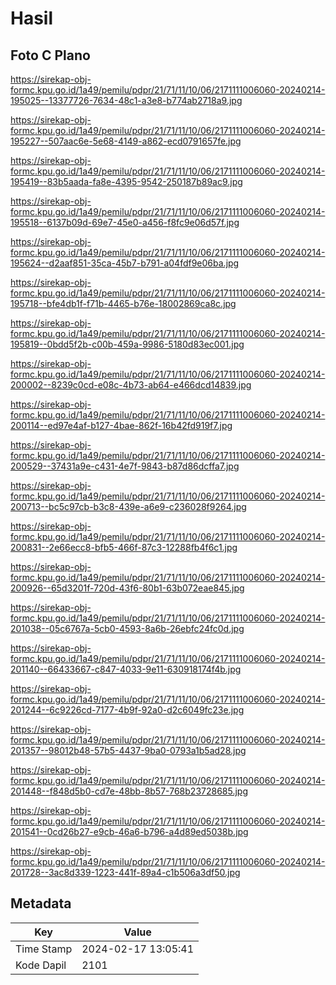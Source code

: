 # Hasil

## Foto C Plano

https://sirekap-obj-formc.kpu.go.id/1a49/pemilu/pdpr/21/71/11/10/06/2171111006060-20240214-195025--13377726-7634-48c1-a3e8-b774ab2718a9.jpg

https://sirekap-obj-formc.kpu.go.id/1a49/pemilu/pdpr/21/71/11/10/06/2171111006060-20240214-195227--507aac6e-5e68-4149-a862-ecd0791657fe.jpg

https://sirekap-obj-formc.kpu.go.id/1a49/pemilu/pdpr/21/71/11/10/06/2171111006060-20240214-195419--83b5aada-fa8e-4395-9542-250187b89ac9.jpg

https://sirekap-obj-formc.kpu.go.id/1a49/pemilu/pdpr/21/71/11/10/06/2171111006060-20240214-195518--6137b09d-69e7-45e0-a456-f8fc9e06d57f.jpg

https://sirekap-obj-formc.kpu.go.id/1a49/pemilu/pdpr/21/71/11/10/06/2171111006060-20240214-195624--d2aaf851-35ca-45b7-b791-a04fdf9e06ba.jpg

https://sirekap-obj-formc.kpu.go.id/1a49/pemilu/pdpr/21/71/11/10/06/2171111006060-20240214-195718--bfe4db1f-f71b-4465-b76e-18002869ca8c.jpg

https://sirekap-obj-formc.kpu.go.id/1a49/pemilu/pdpr/21/71/11/10/06/2171111006060-20240214-195819--0bdd5f2b-c00b-459a-9986-5180d83ec001.jpg

https://sirekap-obj-formc.kpu.go.id/1a49/pemilu/pdpr/21/71/11/10/06/2171111006060-20240214-200002--8239c0cd-e08c-4b73-ab64-e466dcd14839.jpg

https://sirekap-obj-formc.kpu.go.id/1a49/pemilu/pdpr/21/71/11/10/06/2171111006060-20240214-200114--ed97e4af-b127-4bae-862f-16b42fd919f7.jpg

https://sirekap-obj-formc.kpu.go.id/1a49/pemilu/pdpr/21/71/11/10/06/2171111006060-20240214-200529--37431a9e-c431-4e7f-9843-b87d86dcffa7.jpg

https://sirekap-obj-formc.kpu.go.id/1a49/pemilu/pdpr/21/71/11/10/06/2171111006060-20240214-200713--bc5c97cb-b3c8-439e-a6e9-c236028f9264.jpg

https://sirekap-obj-formc.kpu.go.id/1a49/pemilu/pdpr/21/71/11/10/06/2171111006060-20240214-200831--2e66ecc8-bfb5-466f-87c3-12288fb4f6c1.jpg

https://sirekap-obj-formc.kpu.go.id/1a49/pemilu/pdpr/21/71/11/10/06/2171111006060-20240214-200926--65d3201f-720d-43f6-80b1-63b072eae845.jpg

https://sirekap-obj-formc.kpu.go.id/1a49/pemilu/pdpr/21/71/11/10/06/2171111006060-20240214-201038--05c6767a-5cb0-4593-8a6b-26ebfc24fc0d.jpg

https://sirekap-obj-formc.kpu.go.id/1a49/pemilu/pdpr/21/71/11/10/06/2171111006060-20240214-201140--66433667-c847-4033-9e11-630918174f4b.jpg

https://sirekap-obj-formc.kpu.go.id/1a49/pemilu/pdpr/21/71/11/10/06/2171111006060-20240214-201244--6c9226cd-7177-4b9f-92a0-d2c6049fc23e.jpg

https://sirekap-obj-formc.kpu.go.id/1a49/pemilu/pdpr/21/71/11/10/06/2171111006060-20240214-201357--98012b48-57b5-4437-9ba0-0793a1b5ad28.jpg

https://sirekap-obj-formc.kpu.go.id/1a49/pemilu/pdpr/21/71/11/10/06/2171111006060-20240214-201448--f848d5b0-cd7e-48bb-8b57-768b23728685.jpg

https://sirekap-obj-formc.kpu.go.id/1a49/pemilu/pdpr/21/71/11/10/06/2171111006060-20240214-201541--0cd26b27-e9cb-46a6-b796-a4d89ed5038b.jpg

https://sirekap-obj-formc.kpu.go.id/1a49/pemilu/pdpr/21/71/11/10/06/2171111006060-20240214-201728--3ac8d339-1223-441f-89a4-c1b506a3df50.jpg


## Metadata

| Key        | Value               |
| ---------- | ------------------- |
| Time Stamp | 2024-02-17 13:05:41 |
| Kode Dapil | 2101                |



